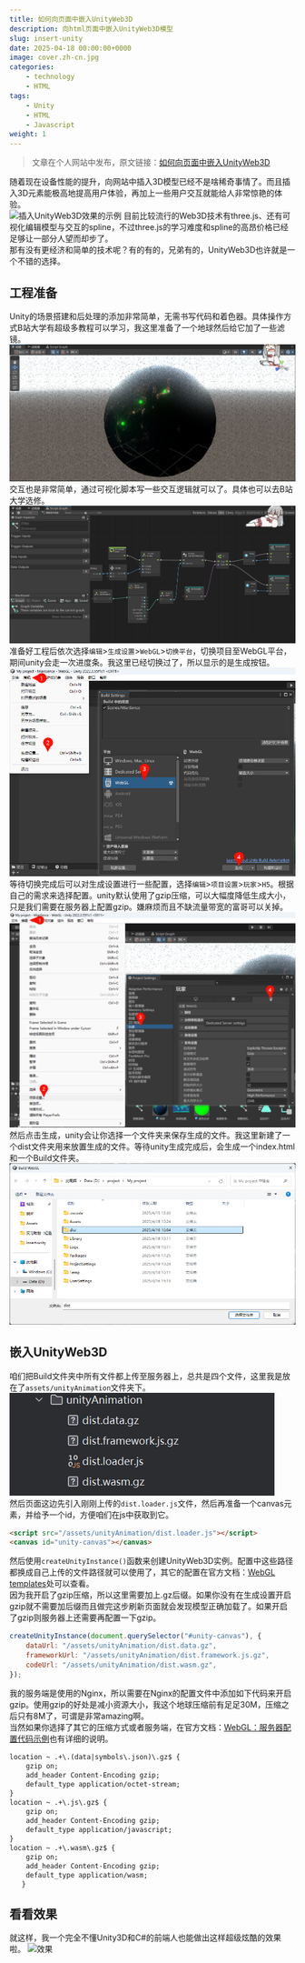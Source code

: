 ```yaml
---
title: 如何向页面中嵌入UnityWeb3D
description: 向html页面中嵌入UnityWeb3D模型
slug: insert-unity
date: 2025-04-18 00:00:00+0000
image: cover.zh-cn.jpg
categories:
    - technology
    - HTML
tags:
    - Unity
    - HTML
    - Javascript
weight: 1
---
```

> 文章在个人网站中发布，原文链接：[如何向页面中嵌入UnityWeb3D](https://blog.zhoujump.club/p/insert-unity/)

随着现在设备性能的提升，向网站中插入3D模型已经不是啥稀奇事情了。而且插入3D元素能极高地提高用户体验，再加上一些用户交互就能给人非常惊艳的体验。  
![插入UnityWeb3D效果的示例](1-1.gif)
目前比较流行的Web3D技术有three.js、还有可视化编辑模型与交互的spline，不过three.js的学习难度和spline的高昂价格已经足够让一部分人望而却步了。  
那有没有更经济和简单的技术呢？有的有的，兄弟有的，UnityWeb3D也许就是一个不错的选择。
## 工程准备
Unity的场景搭建和后处理的添加非常简单，无需书写代码和着色器。具体操作方式B站大学有超级多教程可以学习，我这里准备了一个地球然后给它加了一些滤镜。
![Unity场景](1-4.png)
交互也是非常简单，通过可视化脚本写一些交互逻辑就可以了。具体也可以去B站大学选修。  
![Unity交互](1-3.png)
准备好工程后依次选择`编辑`>`生成设置`>`WebGL`>`切换平台`，切换项目至WebGL平台，期间unity会走一次进度条。我这里已经切换过了，所以显示的是生成按钮。  
![构建设置](1-2.png)
等待切换完成后可以对生成设置进行一些配置，选择`编辑`>`项目设置`>`玩家`>`H5`。根据自己的需求来选择配置。unity默认使用了gzip压缩，可以大幅度降低生成大小，只是我们需要在服务器上配置gzip。嫌麻烦而且不缺流量带宽的富哥可以关掉。
![生成设置](1-6.png)  
然后点击生成，unity会让你选择一个文件夹来保存生成的文件。我这里新建了一个dist文件夹用来放置生成的文件。等待unity生成完成后，会生成一个index.html和一个Build文件夹。
![生成](1-5.png)
## 嵌入UnityWeb3D
咱们把Build文件夹中所有文件都上传至服务器上，总共是四个文件，这里我是放在了`assets/unityAnimation`文件夹下。 
![文件](2-1.png)   
然后页面这边先引入刚刚上传的`dist.loader.js`文件，然后再准备一个canvas元素，并给予一个id，方便咱们在js中获取到它。
```html
<script src="/assets/unityAnimation/dist.loader.js"></script>
<canvas id="unity-canvas"></canvas>
```
然后使用`createUnityInstance()`函数来创建UnityWeb3D实例。配置中这些路径都换成自己上传的文件路径就可以使用了，其它的配置在官方文档：[WebGL templates](https://docs.unity3d.com/cn/2021.3/Manual/webgl-templates.html#build_configuration)处可以查看。  
因为我开启了gzip压缩，所以这里需要加上.gz后缀。如果你没有在生成设置开启gzip就不需要加后缀而且做完这步刷新页面就会发现模型正确加载了。如果开启了gzip则服务器上还需要再配置一下gzip。
```js
createUnityInstance(document.querySelector("#unity-canvas"), {
    dataUrl: "/assets/unityAnimation/dist.data.gz",
    frameworkUrl: "/assets/unityAnimation/dist.framework.js.gz",
    codeUrl: "/assets/unityAnimation/dist.wasm.gz",
});
```
我的服务端是使用的Nginx，所以需要在Nginx的配置文件中添加如下代码来开启gzip。使用gzip的好处是减小资源大小，我这个地球压缩前有足足30M，压缩之后只有8M了，可谓是非常amazing啊。  
当然如果你选择了其它的压缩方式或者服务端，在官方文档：[WebGL：服务器配置代码示例](https://docs.unity3d.com/cn/2021.1/Manual/webgl-server-configuration-code-samples.html)也有详细的说明。
```nginx
location ~ .+\.(data|symbols\.json)\.gz$ {
    gzip on;
    add_header Content-Encoding gzip;
    default_type application/octet-stream;
}
location ~ .+\.js\.gz$ {
    gzip on;
    add_header Content-Encoding gzip;
    default_type application/javascript;
}
location ~ .+\.wasm\.gz$ {
    gzip on;
    add_header Content-Encoding gzip;
    default_type application/wasm;
   }
```
## 看看效果
就这样，我一个完全不懂Unity3D和C#的前端人也能做出这样超级炫酷的效果啦。
![效果](1-1.gif)